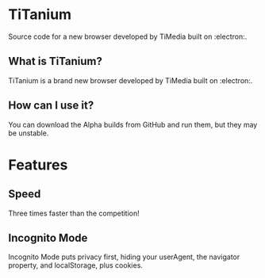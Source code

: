 # TiTanium
Source code for a new browser developed by TiMedia built on :electron:.

## What is TiTanium?
TiTanium is a brand new browser developed by TiMedia built on :electron:.

## How can I use it?
You can download the Alpha builds from GitHub and run them, but they may be unstable.

# Features

## Speed
Three times faster than the competition!

## Incognito Mode
Incognito Mode puts privacy first, hiding your userAgent, the navigator property, and localStorage, plus cookies.
